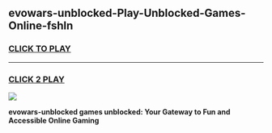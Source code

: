 
## evowars-unblocked-Play-Unblocked-Games-Online-fshln
<h3>
<a href="https://premium76.site?title=evowars-unblocked&ref=25A">CLICK TO PLAY</a></h3>
<hr>

<h3>
<a href="https://premium76.site?title=evowars-unblocked&ref=25A">CLICK 2 PLAY</a>
  
</h3>

<a href="https://premium76.site?title=evowars-unblocked&ref=25A"><img src="https://clearcache.store/games.png"></a>


**evowars-unblocked games unblocked: Your Gateway to Fun and Accessible Online Gaming**
